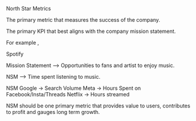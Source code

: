 North Star Metrics 

The primary metric that measures the success of the company.

The primary KPI that best aligns with the company mission statement. 

For example ,

Spotify

Mission Statement --> Opportunities to fans and artist to enjoy music.

NSM --> Time spent listening to music.

NSM
Google -> Search Volume
Meta -> Hours Spent on Facebook/Insta/Threads
Netflix -> Hours streamed

NSM should be one primary metric that provides value to users, contributes to profit and gauges long term growth.


